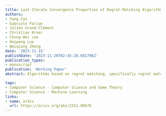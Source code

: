 ```yaml
---
title: Last-Iterate Convergence Properties of Regret-Matching Algorithms in Games
authors:
- Yang Cai
- Gabriele Farian
- Julien Grand-Clèment
- Christian Kroer
- Chung-Wei Lee
- Haipeng Luo
- Weiqiang Zheng
date: '2023-11-15'
publishDate: '2023-11-26T02:45:28.681796Z'
publication_types:
- manuscript
publication: 'Working Paper'
abstract: Algorithms based on regret matching, specifically regret matching+ (RM+), and its variants are the most popular approaches for solving large-scale two-player zero-sum games in practice. Unlike algorithms such as optimistic gradient descent ascent, which have strong last-iterate and ergodic convergence properties for zero-sum games, virtually nothing is known about the last-iterate properties of regret-matching algorithms. Given the importance of last-iterate convergence for numerical optimization reasons and relevance as modeling real-word learning in games, in this paper, we study the last-iterate convergence properties of various popular variants of RM+. First, we show numerically that several practical variants such as simultaneous RM+, alternating RM$^+$, and simultaneous predictive RM+, all lack last-iterate convergence guarantees even on a simple {{< math >}}$ 3 \times 3 ${{< /math >}} game. We then prove that recent variants of these algorithms based on a *smoothing* technique do enjoy last-iterate convergence -> we prove that *extragradient RM+* and *smooth Predictive RM+*  enjoy asymptotic last-iterate convergence (without a rate) and {{< math >}}$ O(\frac{1}{\sqrt{T}}) ${{< /math >}} best-iterate convergence. Finally, we introduce restarted variants of these algorithms, and show that they enjoy linear-rate last-iterate convergence.

tags:
- Computer Science - Computer Science and Game Theory
- Computer Science - Machine Learning
links:
- name: arXiv
  url: https://arxiv.org/abs/2311.00676
---
```

